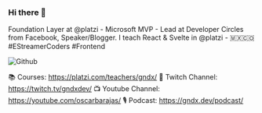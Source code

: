 ### Hi there 👋

Foundation Layer at @platzi - Microsoft MVP - Lead at Developer Circles from Facebook, Speaker/Blogger. I teach React & Svelte in @platzi - 🇲🇽🇨🇴 #EStreamerCoders #Frontend

![Github](https://github-readme-stats.vercel.app/api?username=gndx&show_icons=true&hide_border=true&title_color=ffb300&icon_color=ffb300&bg_color=dddddd)

📚 Courses: https://platzi.com/teachers/gndx/
🎥 Twitch Channel: https://twitch.tv/gndxdev/
📺 Youtube Channel: https://youtube.com/oscarbarajas/
🎙️ Podcast: https://gndx.dev/podcast/
